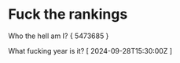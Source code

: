 # Fuck the rankings

Who the hell am I?
{ 5473685 }

What fucking year is it?
[ 2024-09-28T15:30:00Z ]
